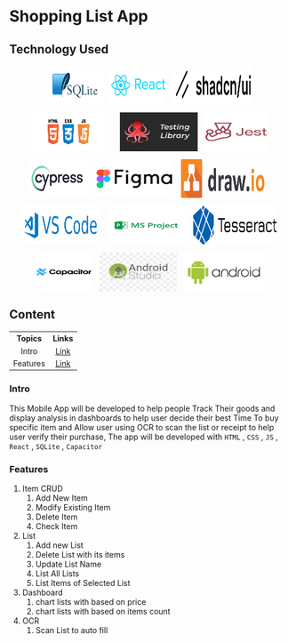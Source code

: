 # Shopping List App

## Technology Used

<p style='display:flex; flex-wrap: wrap; gap: 1em; justify-content: center'>
	<img src="./icons/sqlite.jpg" alt='SQLite logo' width="100px" height="70px" >
	<img src="./icons/react.png" alt='React logo' width="100px" height="70px" >
	<img src="./icons/shadcn.png" alt='ShadCn logo' width="140px" height="70px" >
	<img src="./icons/html-css-js.png" alt='Html- Css - Js logo' width="130px" height="70px" >
	<br>
	<img src="./icons/testlib.jpg" alt='SQLite logo' width="140px" height="70px" >
	<img src="./icons/jest.png" alt='jest logo' width="110px" height="70px" >
	<img src="./icons/cypress.png" alt='cypress logo' width="110px" height="70px" >
	<img src="./icons/figma.png" alt='figma logo' width="140px" height="70px" >
	<img src="./icons/drawio.jpg" alt='drawio logo' width="150px" height="70px" >
	<br>
	<img src="./icons/vscode.png" alt='vscode logo' width="140px" height="70px" >
	<img src="./icons/msproject.jpg" alt='Mircrosoft Project Tool logo' width="140px" height="70px" >
	<img src="./icons/ocr.png" alt='ocr logo' width="150px" height="70px" >
	<img src="./icons/cap.png" alt='capacitor logo' width="100px" height="70px" >
	<img src="./icons/androidstd.png" alt='android studio logo' width="140px" height="70px" >
	<img src="./icons/android.png" alt='android logo' width="140px" height="70px" >
</p>

## Content

<table>
	<tr>
		<th>Topics</th>
		<th>Links</th>
	</tr>
	<tr>
		<td style='text-align: center;'>
			Intro
		</td>
		<td style='text-align: center;'>
			<a href="#Intro"> Link </a>
		</td>
	</tr>
	<tr>
		<td style='text-align: center;'>
			Features
		</td>
		<td style='text-align: center;'>
			<a href="#Features"> Link </a>
		</td>
	</tr>
</table>

### Intro

This Mobile App will be developed to help people Track Their goods and display analysis in dashboards to help user decide their best Time To buy specific item and Allow user using OCR to scan the list or receipt to help user verify their purchase, The app will be developed with `HTML` , `CSS` , `JS` , `React` , `SQLite` , `Capacitor`

### Features

1. Item CRUD
   1. Add New Item
   2. Modify Existing Item
   3. Delete Item
   4. Check Item
2. List
   1. Add new List
   2. Delete List with its items
   3. Update List Name
   4. List All Lists
   5. List Items of Selected List
3. Dashboard
   1. chart lists with based on price
   2. chart lists with based on items count
4. OCR
   1. Scan List to auto fill
